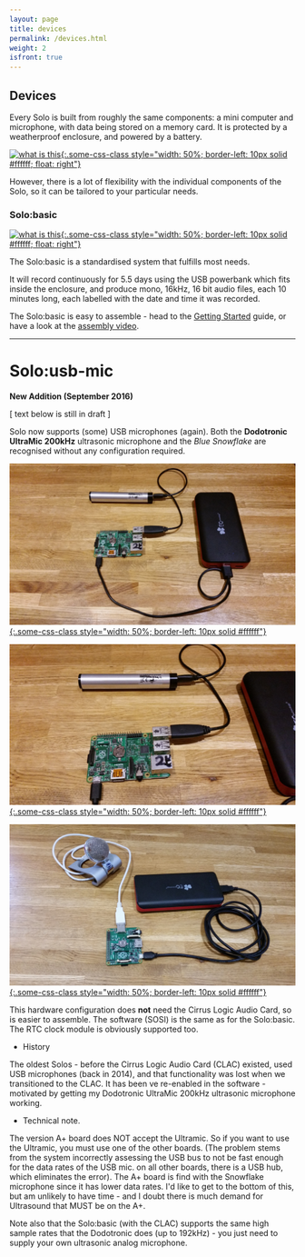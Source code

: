 ```yaml
---
layout: page
title: devices
permalink: /devices.html
weight: 2
isfront: true
---
```


## Devices

Every Solo is built from roughly the same components: a mini computer and
microphone, with data being stored on a memory card. It is protected
by a weatherproof enclosure, and powered by a battery.

[![what is this](/img/solo-boxed.jpg "boxed Solo" ){:.some-css-class style="width: 50%; border-left: 10px solid #ffffff; float: right"}](/img/solo-boxed.jpg)<br>

However, there is a lot of flexibility with the individual components
of the Solo, so it can be tailored to your particular needs.

### Solo:basic

[![what is this](/img/solo-naked-powerbank-8x6.jpg "inside a Solo" ){:.some-css-class style="width: 50%; border-left: 10px solid #ffffff; float: right"}](/img/solo-naked-powerbank-8x6.jpg)

The Solo:basic is a standardised system that fulfills most needs.

It will record continuously for 5.5 days using the USB powerbank which
fits inside the enclosure, and produce mono, 16kHz, 16 bit audio files,
each 10 minutes long, each labelled with the date and time it was recorded.


The Solo:basic is easy to assemble - head to the
[Getting&nbsp;Started](/documentation/getting-started.html) guide, or
have a look at the [assembly video](https://youtu.be/2Fq05JlEKjw?t=122).

<hr>

# Solo:usb-mic

**New Addition (September 2016)**

[ text below is still in draft ]

Solo now supports (some) USB microphones (again).  Both the __Dodotronic
UltraMic 200kHz__ ultrasonic microphone and the _Blue Snowflake_ are
recognised without any configuration required.

[![what is this](/img/dodo1.jpg "Solo:usb-mic with dodotronic 200kHz microphone" ){:.some-css-class style="width: 50%; border-left: 10px solid #ffffff"}](/img/dodo1.jpg)<br>

[![what is this](/img/dodo2.jpg "Solo:usb-mic with dodotronic 200kHz microphone" ){:.some-css-class style="width: 50%; border-left: 10px solid #ffffff"}](/img/dodo2.jpg)<br>

[![what is this](/img/snowflake1.jpg "Solo:usb-mic with Blue Snowflake microphone" ){:.some-css-class style="width: 50%; border-left: 10px solid #ffffff"}](/img/snowflake1.jpg)<br>


This hardware configuration does **not** need the Cirrus Logic Audio
Card, so is easier to assemble.  The software (SOSI) is the same as
for the Solo:basic.  The RTC clock module is obviously supported too.


* History

The oldest Solos - before the Cirrus Logic Audio Card (CLAC) existed,
used USB microphones (back in 2014), and that functionality was lost
when we transitioned to the CLAC.  It has been ve re-enabled in the
software - motivated by getting my Dodotronic UltraMic 200kHz
ultrasonic microphone working.

* Technical note.

The version A+ board does NOT accept the Ultramic.  So if you want to
use the Ultramic, you must use one of the other boards. (The problem
stems from the system incorrectly assessing the USB bus to not be fast
enough for the data rates of the USB mic. on all other boards, there
is a USB hub, which eliminates the error).  The A+ board is find with
the Snowflake microphone since it has lower data rates.  I'd like to
get to the bottom of this, but am unlikely to have time - and I doubt
there is much demand for Ultrasound that MUST be on the A+.

Note also that the Solo:basic (with the CLAC) supports the same high
sample rates that the Dodotronic does (up to 192kHz) - you just need
to supply your own ultrasonic analog microphone.
